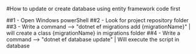 ﻿#How to update or create database using entity framework code first

##1 - Open Windows powerShell
##2 - Look for project repository folder
##3 - Write a command --> "dotnet ef migrations add {migrationName}" | will create a class {migrationName} in migrations folder
##4 - Write a command --> "dotnet ef database update" | Will execute the script in database